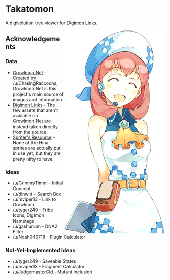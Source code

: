 # Takatomon
A digivolution tree viewer for [Digimon Links](https://digimonlinkz-en.bn-ent.net).

<img alt="hina" src="img/hina/default/mirage.png" align="right">

## Acknowledgements
### Data
- [Growlmon.Net](https://growlmon.net) - Created by /u/ChasingRaccoons, Growlmon.Net is this project's main source of images and information.
- [Digimon Links](https://digimonlinkz-en.bn-ent.net) - The few assets that aren't available on Growlmon.Net are instead taken directly from the source.
- [Spriter's Resource](https://spriters-resource.com/mobile/digimonlinks) - None of the Hina sprites are actually put in use yet, but they are pretty nifty to have.
### Ideas
- /u/GrimmyTimmi - Initial Concept
- /u/dinwitt - Search Box
- /u/mviper13 - Link to Growlmon
- /u/tyger249 - Tribe Icons, Digimon Nametags
- /u/gashunum - DNA2 Filter
- /u/Noah040718 - Plugin Calculator
### Not-Yet-Implemented Ideas
- /u/tyger249 - Saveable States
- /u/mviper13 - Fragment Calculator
- /u/JudgemasterCid - Mutant Inclusion
